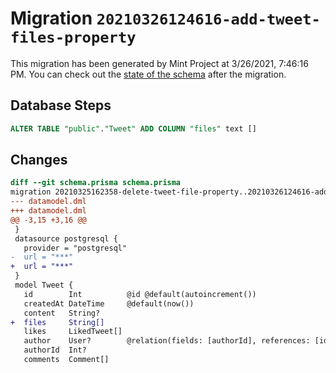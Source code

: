 # Migration `20210326124616-add-tweet-files-property`

This migration has been generated by Mint Project at 3/26/2021, 7:46:16 PM.
You can check out the [state of the schema](./schema.prisma) after the migration.

## Database Steps

```sql
ALTER TABLE "public"."Tweet" ADD COLUMN "files" text []  
```

## Changes

```diff
diff --git schema.prisma schema.prisma
migration 20210325162358-delete-tweet-file-property..20210326124616-add-tweet-files-property
--- datamodel.dml
+++ datamodel.dml
@@ -3,15 +3,16 @@
 }
 datasource postgresql {
   provider = "postgresql"
-  url = "***"
+  url = "***"
 }
 model Tweet {
   id        Int          @id @default(autoincrement())
   createdAt DateTime     @default(now())
   content   String?
+  files     String[]
   likes     LikedTweet[]
   author    User?        @relation(fields: [authorId], references: [id])
   authorId  Int?
   comments  Comment[]
```


